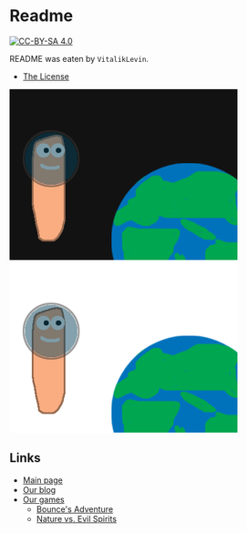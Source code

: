 # Readme

[![CC-BY-SA 4.0](https://img.shields.io/badge/License-CC%20BY--SA%204.0-darklight.svg)](https://creativecommons.org/licenses/by-sa/4.0/)

README was eaten by `VitalikLevin`.

- [The License](/LICENSE.txt)

![Worm in Space](files/images/spaceworm.png#gh-light-mode-only)
![Worm in Real Space](files/images/spaceworm-dark.png#gh-dark-mode-only)

## Links
- [Main page](https://vitaliklevin.github.io/)
- [Our blog](https://vitaliklevin.github.io/blog/)
- [Our games](https://vitaliklevin.github.io/games)
  - [Bounce's Adventure](https://vitaliklevin.github.io/games/bsa/)
  - [Nature vs. Evil Spirits](https://vitaliklevin.github.io/games/nves/)